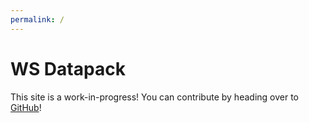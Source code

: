 ```yaml
---
permalink: /
---
```


# WS Datapack

This site is a work-in-progress! You can contribute by heading over to [GitHub](https://github.com/osfanbuff63/ws-datapack)!
